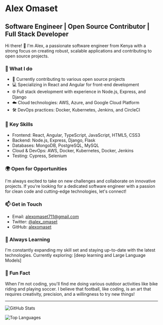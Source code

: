 # Alex Omaset

## Software Engineer | Open Source Contributor | Full Stack Developer

Hi there! 👋 I'm Alex, a passionate software engineer from Kenya with a strong focus on creating robust, scalable applications and contributing to open source projects.

### 🚀 What I do

- 🔭 Currently contributing to various open source projects
- 💻 Specializing in React and Angular for front-end development
- 🌐 Full stack development with experience in Node.js, Express, and Django
- ☁️ Cloud technologies: AWS, Azure, and Google Cloud Platform
- 🛠 DevOps practices: Docker, Kubernetes, Jenkins, and CircleCI

### 🌟 Key Skills

- Frontend: React, Angular, TypeScript, JavaScript, HTML5, CSS3
- Backend: Node.js, Express, Django, Flask
- Databases: MongoDB, PostgreSQL, MySQL
- Cloud & DevOps: AWS, Docker, Kubernetes, Docker, Jenkins
- Testing: Cypress, Selenium

### 🌍 Open for Opportunities

I'm always excited to take on new challenges and collaborate on innovative projects. If you're looking for a dedicated software engineer with a passion for clean code and cutting-edge technologies, let's connect!

### 📫 Get in Touch

- Email: alexomaset711@gmail.com
- Twitter: [@alex_omaset](https://twitter.com/alex_omaset)
- GitHub: [alexomaset](https://github.com/alexomaset)

### 🌱 Always Learning

I'm constantly expanding my skill set and staying up-to-date with the latest technologies. Currently exploring: [deep learning and Large Language Models]

### 🍳 Fun Fact

When I'm not coding, you'll find me doing various outdoor activities like bike riding and playing soccer. I believe that football, like coding, is an art that requires creativity, precision, and a willingness to try new things!

---

![GitHub Stats](https://github-readme-stats.vercel.app/api?username=alexomaset&show_icons=true&theme=radical)

![Top Languages](https://github-readme-stats.vercel.app/api/top-langs/?username=alexomaset&layout=compact&theme=radical)
